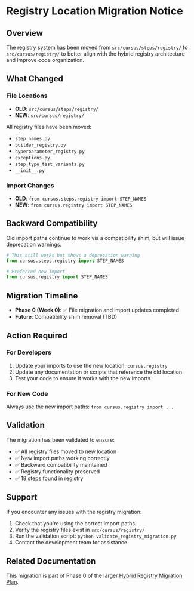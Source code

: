 # Registry Location Migration Notice

## Overview
The registry system has been moved from `src/cursus/steps/registry/` to `src/cursus/registry/` to better align with the hybrid registry architecture and improve code organization.

## What Changed

### File Locations
- **OLD**: `src/cursus/steps/registry/`
- **NEW**: `src/cursus/registry/`

All registry files have been moved:
- `step_names.py`
- `builder_registry.py` 
- `hyperparameter_registry.py`
- `exceptions.py`
- `step_type_test_variants.py`
- `__init__.py`

### Import Changes
- **OLD**: `from cursus.steps.registry import STEP_NAMES`
- **NEW**: `from cursus.registry import STEP_NAMES`

## Backward Compatibility

Old import paths continue to work via a compatibility shim, but will issue deprecation warnings:

```python
# This still works but shows a deprecation warning
from cursus.steps.registry import STEP_NAMES

# Preferred new import
from cursus.registry import STEP_NAMES
```

## Migration Timeline

- **Phase 0 (Week 0)**: ✅ File migration and import updates completed
- **Future**: Compatibility shim removal (TBD)

## Action Required

### For Developers
1. Update your imports to use the new location: `cursus.registry`
2. Update any documentation or scripts that reference the old location
3. Test your code to ensure it works with the new imports

### For New Code
Always use the new import paths: `from cursus.registry import ...`

## Validation

The migration has been validated to ensure:
- ✅ All registry files moved to new location
- ✅ New import paths working correctly  
- ✅ Backward compatibility maintained
- ✅ Registry functionality preserved
- ✅ 18 steps found in registry

## Support

If you encounter any issues with the registry migration:
1. Check that you're using the correct import paths
2. Verify the registry files exist in `src/cursus/registry/`
3. Run the validation script: `python validate_registry_migration.py`
4. Contact the development team for assistance

## Related Documentation

This migration is part of Phase 0 of the larger [Hybrid Registry Migration Plan](../../../slipbox/2_project_planning/2025-09-02_workspace_aware_hybrid_registry_migration_plan.md).
